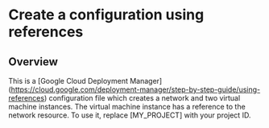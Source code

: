 # Create a configuration using references

## Overview

This is a [Google Cloud Deployment Manager]
(https://cloud.google.com/deployment-manager/step-by-step-guide/using-references)
configuration file which creates a network and two virtual machine instances.
The virtual machine instance has a reference to the network resource. To use it,
replace [MY_PROJECT] with your project ID.
